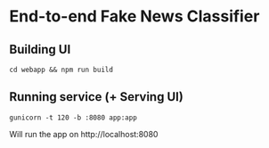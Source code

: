 # End-to-end Fake News Classifier


## Building UI

```cd webapp && npm run build```

## Running service (+ Serving UI)

```gunicorn -t 120 -b :8080 app:app```

Will run the app on http://localhost:8080